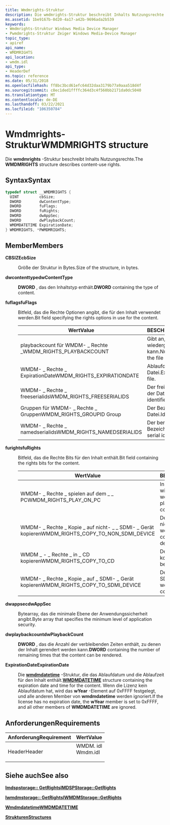 ```yaml
---
title: Wmdmrights-Struktur
description: Die wmdmrights-Struktur beschreibt Inhalts Nutzungsrechte.
ms.assetid: 1be9167b-0d20-4a17-a42b-9696ada2b539
keywords:
- Wmdmrights-Struktur Windows Media Device Manager
- Pwmdmrights-Struktur Zeiger Windows Media-Device Manager
topic_type:
- apiref
api_name:
- WMDMRIGHTS
api_location:
- wmdm.idl
api_type:
- HeaderDef
ms.topic: reference
ms.date: 05/31/2018
ms.openlocfilehash: ff8bc3bcd61efc64d32daa3179b77a9aaa518d4f
ms.sourcegitcommit: c8ec1ded1ffffc364d3c4f560bb2171da0dc5040
ms.translationtype: MT
ms.contentlocale: de-DE
ms.lasthandoff: 03/22/2021
ms.locfileid: "106350784"
---
```

# <a name="wmdmrights-structure"></a><span data-ttu-id="97028-105">Wmdmrights-Struktur</span><span class="sxs-lookup"><span data-stu-id="97028-105">WMDMRIGHTS structure</span></span>

<span data-ttu-id="97028-106">Die **wmdmrights** -Struktur beschreibt Inhalts Nutzungsrechte.</span><span class="sxs-lookup"><span data-stu-id="97028-106">The **WMDMRIGHTS** structure describes content-use rights.</span></span>

## <a name="syntax"></a><span data-ttu-id="97028-107">Syntax</span><span class="sxs-lookup"><span data-stu-id="97028-107">Syntax</span></span>


```C++
typedef struct __WMDMRIGHTS {
  UINT         cbSize;
  DWORD        dwContentType;
  DWORD        fuFlags;
  DWORD        fuRights;
  DWORD        dwAppSec;
  DWORD        dwPlaybackCount;
  WMDMDATETIME ExpirationDate;
} WMDMRIGHTS, *PWMDMRIGHTS;
```



## <a name="members"></a><span data-ttu-id="97028-108">Member</span><span class="sxs-lookup"><span data-stu-id="97028-108">Members</span></span>

<dl> <dt>

<span data-ttu-id="97028-109">**CBSIZE**</span><span class="sxs-lookup"><span data-stu-id="97028-109">**cbSize**</span></span>
</dt> <dd>

<span data-ttu-id="97028-110">Größe der Struktur in Bytes.</span><span class="sxs-lookup"><span data-stu-id="97028-110">Size of the structure, in bytes.</span></span>

</dd> <dt>

<span data-ttu-id="97028-111">**dwcontenttype**</span><span class="sxs-lookup"><span data-stu-id="97028-111">**dwContentType**</span></span>
</dt> <dd>

<span data-ttu-id="97028-112">**DWORD** , das den Inhaltstyp enthält.</span><span class="sxs-lookup"><span data-stu-id="97028-112">**DWORD** containing the type of content.</span></span>

</dd> <dt>

<span data-ttu-id="97028-113">**fuflags**</span><span class="sxs-lookup"><span data-stu-id="97028-113">**fuFlags**</span></span>
</dt> <dd>

<span data-ttu-id="97028-114">Bitfeld, das die Rechte Optionen angibt, die für den Inhalt verwendet werden.</span><span class="sxs-lookup"><span data-stu-id="97028-114">Bit field specifying the rights options in use for the content.</span></span>



| <span data-ttu-id="97028-115">Wert</span><span class="sxs-lookup"><span data-stu-id="97028-115">Value</span></span>                        | <span data-ttu-id="97028-116">BESCHREIBUNG</span><span class="sxs-lookup"><span data-stu-id="97028-116">Description</span></span>                                  |
|------------------------------|----------------------------------------------|
| <span data-ttu-id="97028-117">playbackcount für WMDM- \_ Rechte \_</span><span class="sxs-lookup"><span data-stu-id="97028-117">WMDM\_RIGHTS\_PLAYBACKCOUNT</span></span>  | <span data-ttu-id="97028-118">Gibt an, wie oft die Datei wiedergegeben werden kann.</span><span class="sxs-lookup"><span data-stu-id="97028-118">Number of times that the file can be played.</span></span> |
| <span data-ttu-id="97028-119">WMDM- \_ Rechte \_ ExpirationDate</span><span class="sxs-lookup"><span data-stu-id="97028-119">WMDM\_RIGHTS\_EXPIRATIONDATE</span></span> | <span data-ttu-id="97028-120">Ablaufdatum der Datei.</span><span class="sxs-lookup"><span data-stu-id="97028-120">Expiration date of the file.</span></span>                 |
| <span data-ttu-id="97028-121">WMDM- \_ Rechte \_ freeserialids</span><span class="sxs-lookup"><span data-stu-id="97028-121">WMDM\_RIGHTS\_FREESERIALIDS</span></span>  | <span data-ttu-id="97028-122">Der freie serielle Bezeichner der Datei.</span><span class="sxs-lookup"><span data-stu-id="97028-122">Free serial identifier of the file.</span></span>          |
| <span data-ttu-id="97028-123">Gruppen für WMDM- \_ Rechte \_ Gruppen</span><span class="sxs-lookup"><span data-stu-id="97028-123">WMDM\_RIGHTS\_GROUPID Group</span></span>  | <span data-ttu-id="97028-124">Der Bezeichner der Datei.</span><span class="sxs-lookup"><span data-stu-id="97028-124">Identifier of the file.</span></span>                      |
| <span data-ttu-id="97028-125">WMDM- \_ Rechte \_ namedserialids</span><span class="sxs-lookup"><span data-stu-id="97028-125">WMDM\_RIGHTS\_NAMEDSERIALIDS</span></span> | <span data-ttu-id="97028-126">Der benannte serielle Bezeichner der Datei.</span><span class="sxs-lookup"><span data-stu-id="97028-126">Named serial identifier of the file.</span></span>         |



 

</dd> <dt>

<span data-ttu-id="97028-127">**furights**</span><span class="sxs-lookup"><span data-stu-id="97028-127">**fuRights**</span></span>
</dt> <dd>

<span data-ttu-id="97028-128">Bitfeld, das die Rechte Bits für den Inhalt enthält.</span><span class="sxs-lookup"><span data-stu-id="97028-128">Bit field containing the rights bits for the content.</span></span>



| <span data-ttu-id="97028-129">Wert</span><span class="sxs-lookup"><span data-stu-id="97028-129">Value</span></span>                                     | <span data-ttu-id="97028-130">BESCHREIBUNG</span><span class="sxs-lookup"><span data-stu-id="97028-130">Description</span></span>                                   |
|-------------------------------------------|-----------------------------------------------|
| <span data-ttu-id="97028-131">WMDM- \_ Rechte \_ spielen auf dem \_ \_ PC</span><span class="sxs-lookup"><span data-stu-id="97028-131">WMDM\_RIGHTS\_PLAY\_ON\_PC</span></span>                | <span data-ttu-id="97028-132">Inhalt kann auf einem PC wiedergegeben werden.</span><span class="sxs-lookup"><span data-stu-id="97028-132">Content can be played on a personal computer.</span></span> |
| <span data-ttu-id="97028-133">WMDM- \_ Rechte \_ Kopie \_ auf nicht- \_ \_ SDMI- \_ Gerät kopieren</span><span class="sxs-lookup"><span data-stu-id="97028-133">WMDM\_RIGHTS\_COPY\_TO\_NON\_SDMI\_DEVICE</span></span> | <span data-ttu-id="97028-134">Der Inhalt kann auf ein nicht-SDMI-Gerät kopiert werden.</span><span class="sxs-lookup"><span data-stu-id="97028-134">Content can be copied to a non-SDMI device.</span></span>   |
| <span data-ttu-id="97028-135">WMDM \_ - \_ Rechte \_ in \_ CD kopieren</span><span class="sxs-lookup"><span data-stu-id="97028-135">WMDM\_RIGHTS\_COPY\_TO\_CD</span></span>                | <span data-ttu-id="97028-136">Der Inhalt kann auf eine CD kopiert werden.</span><span class="sxs-lookup"><span data-stu-id="97028-136">Content can be copied to a CD.</span></span>                |
| <span data-ttu-id="97028-137">WMDM- \_ Rechte \_ Kopie \_ auf \_ SDMI- \_ Gerät kopieren</span><span class="sxs-lookup"><span data-stu-id="97028-137">WMDM\_RIGHTS\_COPY\_TO\_SDMI\_DEVICE</span></span>      | <span data-ttu-id="97028-138">Der Inhalt kann auf ein SDMI-Gerät kopiert werden.</span><span class="sxs-lookup"><span data-stu-id="97028-138">Content can be copied to an SDMI device.</span></span>      |



 

</dd> <dt>

<span data-ttu-id="97028-139">**dwappsec**</span><span class="sxs-lookup"><span data-stu-id="97028-139">**dwAppSec**</span></span>
</dt> <dd>

<span data-ttu-id="97028-140">Bytearray, das die minimale Ebene der Anwendungssicherheit angibt.</span><span class="sxs-lookup"><span data-stu-id="97028-140">Byte array that specifies the minimum level of application security.</span></span>

</dd> <dt>

<span data-ttu-id="97028-141">**dwplaybackcount**</span><span class="sxs-lookup"><span data-stu-id="97028-141">**dwPlaybackCount**</span></span>
</dt> <dd>

<span data-ttu-id="97028-142">**DWORD** , das die Anzahl der verbleibenden Zeiten enthält, zu denen der Inhalt gerendert werden kann.</span><span class="sxs-lookup"><span data-stu-id="97028-142">**DWORD** containing the number of remaining times that the content can be rendered.</span></span>

</dd> <dt>

<span data-ttu-id="97028-143">**ExpirationDate**</span><span class="sxs-lookup"><span data-stu-id="97028-143">**ExpirationDate**</span></span>
</dt> <dd>

<span data-ttu-id="97028-144">Die [**wmdmdatetime**](wmdmdatetime.md) -Struktur, die das Ablaufdatum und die Ablaufzeit für den Inhalt enthält.</span><span class="sxs-lookup"><span data-stu-id="97028-144">[**WMDMDATETIME**](wmdmdatetime.md) structure containing the expiration date and time for the content.</span></span> <span data-ttu-id="97028-145">Wenn die Lizenz kein Ablaufdatum hat, wird das **wYear** -Element auf 0xFFFF festgelegt, und alle anderen Member von **wmdmdatetime** werden ignoriert.</span><span class="sxs-lookup"><span data-stu-id="97028-145">If the license has no expiration date, the **wYear** member is set to 0xFFFF, and all other members of **WMDMDATETIME** are ignored.</span></span>

</dd> </dl>

## <a name="requirements"></a><span data-ttu-id="97028-146">Anforderungen</span><span class="sxs-lookup"><span data-stu-id="97028-146">Requirements</span></span>



| <span data-ttu-id="97028-147">Anforderung</span><span class="sxs-lookup"><span data-stu-id="97028-147">Requirement</span></span> | <span data-ttu-id="97028-148">Wert</span><span class="sxs-lookup"><span data-stu-id="97028-148">Value</span></span> |
|-------------------|-------------------------------------------------------------------------------------|
| <span data-ttu-id="97028-149">Header</span><span class="sxs-lookup"><span data-stu-id="97028-149">Header</span></span><br/> | <dl> <span data-ttu-id="97028-150"><dt>WMDM. idl</dt></span><span class="sxs-lookup"><span data-stu-id="97028-150"><dt>Wmdm.idl</dt></span></span> </dl> |



## <a name="see-also"></a><span data-ttu-id="97028-151">Siehe auch</span><span class="sxs-lookup"><span data-stu-id="97028-151">See also</span></span>

<dl> <dt>

[<span data-ttu-id="97028-152">**Imdspstorage:: GetRights**</span><span class="sxs-lookup"><span data-stu-id="97028-152">**IMDSPStorage::GetRights**</span></span>](/windows/desktop/api/mswmdm/nf-mswmdm-imdspstorage-getrights)
</dt> <dt>

[<span data-ttu-id="97028-153">**Iwmdmstorage:: GetRights**</span><span class="sxs-lookup"><span data-stu-id="97028-153">**IWMDMStorage::GetRights**</span></span>](/windows/desktop/api/mswmdm/nf-mswmdm-iwmdmstorage-getrights)
</dt> <dt>

[<span data-ttu-id="97028-154">**Wmdmdatetime**</span><span class="sxs-lookup"><span data-stu-id="97028-154">**WMDMDATETIME**</span></span>](wmdmdatetime.md)
</dt> <dt>

[<span data-ttu-id="97028-155">**Strukturen**</span><span class="sxs-lookup"><span data-stu-id="97028-155">**Structures**</span></span>](structures.md)
</dt> </dl>

 

 





